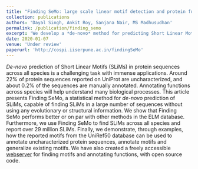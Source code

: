 ```yaml
---
title: "Finding SeMo: large scale linear motif detection and protein function annotation"
collection: publications
authors: 'Dayal Singh, Ankit Roy, Sanjana Nair, MS Madhusudhan'
permalink: /publication/finding_semo
excerpt: 'We develop a *de-novo* method for predicting Short Linear Motifs (SLiMs) in protein sequences. We use Finding SeMo to find motifs across all species and use them to predict functions of uncharacterized protein sequences.'
date: 2020-01-07
venue: 'Under review'
paperurl: 'http://cospi.iiserpune.ac.in/findingSeMo'
---
```

*De-novo* prediction of Short Linear Motifs (SLiMs) in protein sequences across all species is a challenging task with immense applications. Around 22% of protein sequences reported on UniProt are uncharacterized, and about 0.2% of the sequences are manually annotated. Annotating functions across species will help understand many biological processes. This article presents Finding SeMo, a statistical method for *de-novo* prediction of SLiMs, capable of finding SLiMs in a large number of sequences without using any evolutionary or structural information. We show that Finding SeMo performs better or on par with other methods in the ELM database. Furthermore, we use Finding SeMo to find SLiMs across all species and report over 29 million SLiMs. Finally, we demonstrate, through examples, how the reported motifs from the UniRef50 database can be used to annotate uncharacterized protein sequences, annotate motifs and generalize existing motifs. 
We have also created a freely accessible [webserver](http://cospi.iiserpune.ac.in/findingSeMo) for finding motifs and annotating functions, with open source code.
